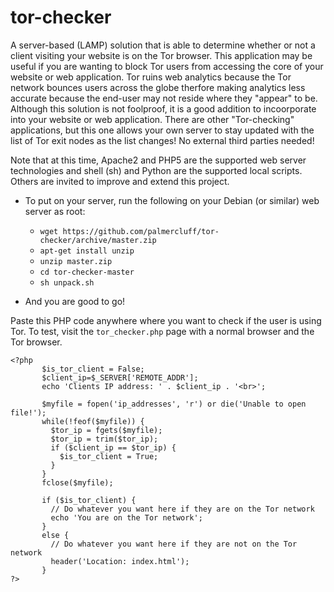 # tor-checker
A server-based (LAMP) solution that is able to determine whether or not a client visiting your website is on the Tor browser. This application may be useful if you are wanting to block Tor users from accessing the core of your website or web application. Tor ruins web analytics because the Tor network bounces users across the globe therfore making analytics less accurate because the end-user may not reside where they "appear" to be. Although this solution is not foolproof, it is a good addition to incoorporate into your website or web application. There are other "Tor-checking" applications, but this one allows your own server to stay updated with the list of Tor exit nodes as the list changes! No external third parties needed!

Note that at this time, Apache2 and PHP5 are the supported web server technologies and shell (sh) and Python are the supported local scripts. Others are invited to improve and extend this project.

- To put on your server, run the following on your Debian (or similar) web server as root:
  - `wget https://github.com/palmercluff/tor-checker/archive/master.zip`
  - `apt-get install unzip`
  - `unzip master.zip`
  - `cd tor-checker-master`
  - `sh unpack.sh`

- And you are good to go!

Paste this PHP code anywhere where you want to check if the user is using Tor. To test, visit the `tor_checker.php` page with a normal browser and the Tor browser.

```
<?php
       $is_tor_client = False;
       $client_ip=$_SERVER['REMOTE_ADDR'];
       echo 'Clients IP address: ' . $client_ip . '<br>';
       
       $myfile = fopen('ip_addresses', 'r') or die('Unable to open file!');
       while(!feof($myfile)) {
         $tor_ip = fgets($myfile);
         $tor_ip = trim($tor_ip);
         if ($client_ip == $tor_ip) {
           $is_tor_client = True;
         }
       }
       fclose($myfile);
       
       if ($is_tor_client) {
         // Do whatever you want here if they are on the Tor network
         echo 'You are on the Tor network';
       }
       else {
         // Do whatever you want here if they are not on the Tor network
         header('Location: index.html');
       }
?>
```
